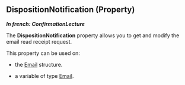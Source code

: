 
## DispositionNotification (Property)

***In french: ConfirmationLecture***
	



<a name="XUse"></a>
<a name="Use"></a>
<a name="description"></a>
The **DispositionNotification** property allows you to get and modify the email read receipt request. 

This property can be used on:

- the [Email](../WDLang3/3032029.md) structure.

- a variable of type [Email](../WDLang3/1000018713.md). 




